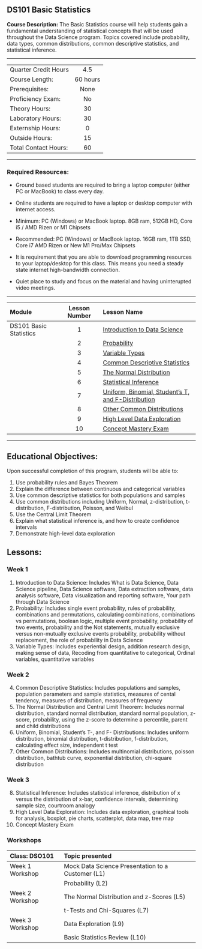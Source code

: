 ## DS101 Basic Statistics

**Course Description:** The Basic Statistics course will help students gain a fundamental understanding of statistical concepts that will be used throughout the Data Science program.  Topics covered include probability, data types, common distributions, common descriptive statistics, and statistical inference. 

<hr style="border: 0; height: 1px; background-image: linear-gradient(to right, rgba(0, 0, 0, 0), rgba(0, 0, 0, 0.75), rgba(0, 0, 0, 0));"/>

|                    |     |
|:---                |:---:|
|Quarter Credit Hours| 4.5 |
|Course Length:      |  60 hours|
|Prerequisites:      |  None|
|Proficiency Exam:   |  No|
|Theory Hours: 	    |30|
|Laboratory Hours:	 |   30|
|Externship Hours:	 |   0|
|Outside Hours:	    |15|
|Total Contact Hours:	|60|

<hr style="border: 0; height: 1px; background-image: linear-gradient(to right, rgba(0, 0, 0, 0), rgba(0, 0, 0, 0.75), rgba(0, 0, 0, 0));"/>

### Required Resources: 
- Ground based students are required to bring a laptop computer (either PC or MacBook) to class every day.  

- Online students are required to have a laptop or desktop computer with internet access.  

- Minimum: PC (Windows) or MacBook laptop. 8GB ram, 512GB HD, Core i5 / AMD Rizen or  M1 Chipsets

- Recommended: PC (Windows) or MacBook laptop. 16GB ram, 1TB SSD, Core i7 AMD Rizen or New M1 Pro/Max Chipsets

- It is requirement that you are able to download programming resources to your laptop/desktop for this class. This means you need a steady state internet high-bandwidth connection.

- Quiet place to study and focus on the material and having uninterupted video meetings.


<hr style="border: 0; height: 1px; background-image: linear-gradient(to right, rgba(0, 0, 0, 0), rgba(0, 0, 0, 0.75), rgba(0, 0, 0, 0));"/>



|Module                 |Lesson Number|Lesson Name|
|:---                   |:---:        |:---       |
|DS101 Basic Statistics |1   | [Introduction to Data Science](DS101L1.ipynb) |
|                       |2   | [Probability  ](DS101L2.ipynb)                |
|                       |3   | [Variable Types ](DS101L3.ipynb)              |
|                       |4   | [Common Descriptive Statistics](DS101L4.ipynb)|
|                       |5   | [The Normal Distribution](DS101L5.ipynb)      |
|                       |6   | [Statistical Inference](DS101L6.ipynb)        | 
|                       |7   | [Uniform, Binomial, Student’s T, and F-Distribution](DS101L7.ipynb)|
|                       |8   | [Other Common Distributions](DS101L8.ipynb)| 
|                       |9   | [High Level Data Exploration](DS101L9.ipynb)| 
|                       |10  | [Concept Mastery Exam]()| 


<hr style="border: 0; height: 1px; background-image: linear-gradient(to right, rgba(0, 0, 0, 0), rgba(0, 0, 0, 0.75), rgba(0, 0, 0, 0));"/>

## Educational Objectives:

Upon successful completion of this program, students will be able to:
  
1.	Use probability rules and Bayes Theorem
2.	Explain the difference between continuous and categorical variables
3.	Use common descriptive statistics for both populations and samples
4.	Use common distributions including Uniform, Normal, z-distribution, t-distribution, F-distribution, Poisson, and Weibul
5.	Use the Central Limit Theorem
6.	Explain what statistical inference is, and how to create confidence intervals
7.	Demonstrate high-level data exploration

## Lessons:

### Week 1
1.	Introduction to Data Science: Includes What is Data Science, Data Science pipeline, Data Science software, Data extraction software, data analysis software, Data visualization and reporting software, Your path through Data Science
2.	Probability: Includes single event probability, rules of probability, combinations and permutations, calculating combinations, combinations vs permutations, boolean logic, multiple event probability, probability of two events, probability and the Not statements, mutually exclusive versus non-mutually exclusive events probability, probability without replacement, the role of probability in Data Science
3.	Variable Types: Includes experiential design, addition research design, making sense of data, Recoding from quantitative to categorical, Ordinal variables, quantitative variables

### Week 2
4.	Common Descriptive Statistics: Includes populations and samples, population parameters and sample statistics, measures of cental tendency, measures of distribution, measures of frequency
5.	The Normal Distribution and Central Limit Theorem: Includes normal distribution, standard normal distribution, standard normal population, z-score, probability, using the z-score to determine a percentile, parent and child distributions
6.	Uniform, Binomial, Student’s T-, and F- Distributions: Includes uniform distribution, binomial distribution, t-distribution, f-distribution, calculating effect size, independent t test
7.	Other Common Distributions: Includes multinomial distributions, poisson distribution, bathtub curve, exponential distribution, chi-square distribution

### Week 3
8.	Statistical Inference: Includes statistical inference, distribution of x versus the distribution of x-bar, confidence intervals, determining sample size, courtroom analogy
9.	High Level Data Exploration: Includes data exploration, graphical tools for analysis, boxplot, pie charts, scatterplot, data map, tree map
10.	Concept Mastery Exam

### Workshops

|Class: DSO101     | Topic presented  |
|:---              |:---              |	
|Week 1 Workshop   | Mock Data Science Presentation to a Customer (L1)|
|                  | Probability (L2)|
|Week 2 Workshop   | The Normal Distribution and z-Scores (L5)|
|                  | t-Tests and Chi-Squares (L7)|
|Week 3 Workshop   | Data Exploration (L9)|
|                  | Basic Statistics Review (L10)|
